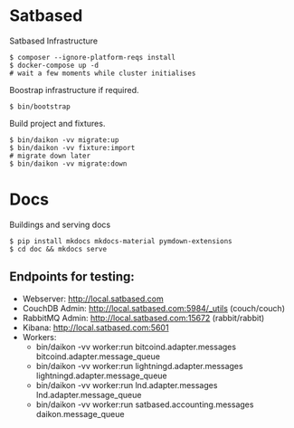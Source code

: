 # Satbased
Satbased Infrastructure

```
$ composer --ignore-platform-reqs install
$ docker-compose up -d
# wait a few moments while cluster initialises
```

Boostrap infrastructure if required.
```
$ bin/bootstrap
```

Build project and fixtures.
```
$ bin/daikon -vv migrate:up
$ bin/daikon -vv fixture:import
# migrate down later
$ bin/daikon -vv migrate:down
```

# Docs

Buildings and serving docs
```
$ pip install mkdocs mkdocs-material pymdown-extensions
$ cd doc && mkdocs serve
```

## Endpoints for testing:

- Webserver: http://local.satbased.com
- CouchDB Admin: http://local.satbased.com:5984/_utils (couch/couch)
- RabbitMQ Admin: http://local.satbased.com:15672 (rabbit/rabbit)
- Kibana: http://local.satbased.com:5601
- Workers:
  - bin/daikon -vv worker:run bitcoind.adapter.messages bitcoind.adapter.message_queue
  - bin/daikon -vv worker:run lightningd.adapter.messages lightningd.adapter.message_queue
  - bin/daikon -vv worker:run lnd.adapter.messages lnd.adapter.message_queue
  - bin/daikon -vv worker:run satbased.accounting.messages daikon.message_queue
